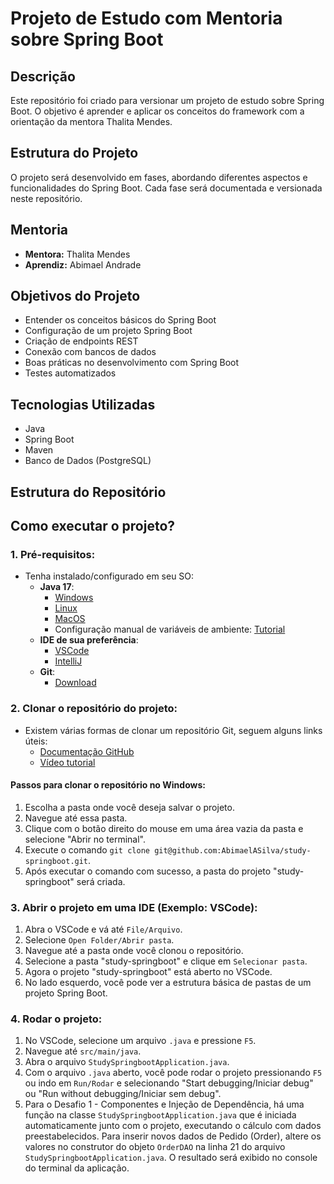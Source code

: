 # Projeto de Estudo com Mentoria sobre Spring Boot

## Descrição
Este repositório foi criado para versionar um projeto de estudo sobre Spring Boot. O objetivo é aprender e aplicar os conceitos do framework com a orientação da mentora Thalita Mendes.

## Estrutura do Projeto
O projeto será desenvolvido em fases, abordando diferentes aspectos e funcionalidades do Spring Boot. Cada fase será documentada e versionada neste repositório.

## Mentoria
- **Mentora:** Thalita Mendes
- **Aprendiz:** Abimael Andrade

## Objetivos do Projeto
- Entender os conceitos básicos do Spring Boot
- Configuração de um projeto Spring Boot
- Criação de endpoints REST
- Conexão com bancos de dados
- Boas práticas no desenvolvimento com Spring Boot
- Testes automatizados

## Tecnologias Utilizadas
- Java
- Spring Boot
- Maven
- Banco de Dados (PostgreSQL)

## Estrutura do Repositório

## Como executar o projeto?
### 1. Pré-requisitos:
- Tenha instalado/configurado em seu SO:
    - **Java 17**:
        - [Windows](https://www.youtube.com/watch?v=QekeJBShCy4)
        - [Linux](https://www.youtube.com/watch?v=iHZ4b1twvlg)
        - [MacOS](https://www.youtube.com/watch?v=SdKIBGnkhDY)
        - Configuração manual de variáveis de ambiente: [Tutorial](https://medium.com/beelabacademy/configurando-vari%C3%A1veis-de-ambiente-java-home-e-maven-home-no-windows-e-unix-d9461f783c26)
    - **IDE de sua preferência**:
        - [VSCode](https://code.visualstudio.com/Download)
        - [IntelliJ](https://www.jetbrains.com/idea/download/?section=windows)
    - **Git**:
        - [Download](https://git-scm.com/downloads/)

### 2. Clonar o repositório do projeto:
- Existem várias formas de clonar um repositório Git, seguem alguns links úteis:
    - [Documentação GitHub](https://docs.github.com/pt/repositories/creating-and-managing-repositories/cloning-a-repository)
    - [Vídeo tutorial](https://www.youtube.com/watch?v=WEPB5pDSEIg)

#### Passos para clonar o repositório no Windows:
1. Escolha a pasta onde você deseja salvar o projeto.
2. Navegue até essa pasta.
3. Clique com o botão direito do mouse em uma área vazia da pasta e selecione "Abrir no terminal".
4. Execute o comando `git clone git@github.com:AbimaelASilva/study-springboot.git`.
5. Após executar o comando com sucesso, a pasta do projeto "study-springboot" será criada.

### 3. Abrir o projeto em uma IDE (Exemplo: VSCode):
1. Abra o VSCode e vá até `File/Arquivo`.
2. Selecione `Open Folder/Abrir pasta`.
3. Navegue até a pasta onde você clonou o repositório.
4. Selecione a pasta "study-springboot" e clique em `Selecionar pasta`.
5. Agora o projeto "study-springboot" está aberto no VSCode.
6. No lado esquerdo, você pode ver a estrutura básica de pastas de um projeto Spring Boot.

### 4. Rodar o projeto:
1. No VSCode, selecione um arquivo `.java` e pressione `F5`.
2. Navegue até `src/main/java`.
3. Abra o arquivo `StudySpringbootApplication.java`.
4. Com o arquivo `.java` aberto, você pode rodar o projeto pressionando `F5` ou indo em `Run/Rodar` e selecionando "Start debugging/Iniciar debug" ou "Run without debugging/Iniciar sem debug".
5. Para o Desafio 1 - Componentes e Injeção de Dependência, há uma função na classe `StudySpringbootApplication.java` que é iniciada automaticamente junto com o projeto, executando o cálculo com dados preestabelecidos. Para inserir novos dados de Pedido (Order), altere os valores no construtor do objeto `OrderDAO` na linha 21 do arquivo `StudySpringbootApplication.java`. O resultado será exibido no console do terminal da aplicação.
